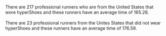 <br>
<br>
There are 217 professional runners who are from the United States that wore hyperShoes and these runners have an average time of 165.28.
<br>
<br>
There are 23 professional runners from the Unites States that did not wear hyperShoes and these runners have an average time of 176.59. 
<br>
<br>



